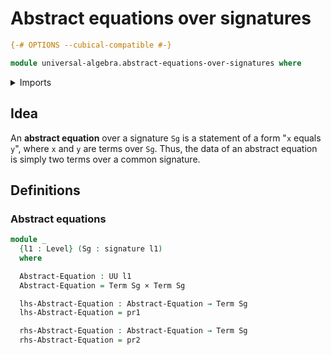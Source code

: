 # Abstract equations over signatures

```agda
{-# OPTIONS --cubical-compatible #-}

module universal-algebra.abstract-equations-over-signatures where
```

<details><summary>Imports</summary>

```agda
open import foundation.cartesian-product-types
open import foundation.dependent-pair-types
open import foundation.universe-levels

open import universal-algebra.signatures
open import universal-algebra.terms-over-signatures
```

</details>

## Idea

An **abstract equation** over a signature `Sg` is a statement of a form "`x`
equals `y`", where `x` and `y` are terms over `Sg`. Thus, the data of an
abstract equation is simply two terms over a common signature.

## Definitions

### Abstract equations

```agda
module _
  {l1 : Level} (Sg : signature l1)
  where

  Abstract-Equation : UU l1
  Abstract-Equation = Term Sg × Term Sg

  lhs-Abstract-Equation : Abstract-Equation → Term Sg
  lhs-Abstract-Equation = pr1

  rhs-Abstract-Equation : Abstract-Equation → Term Sg
  rhs-Abstract-Equation = pr2
```
